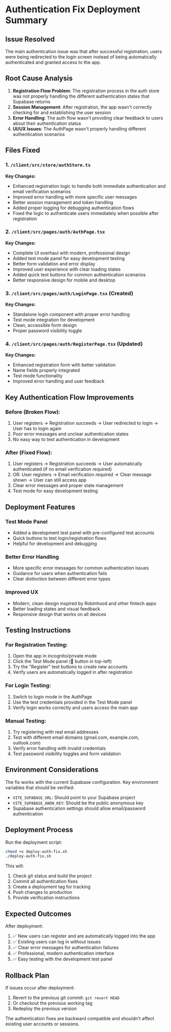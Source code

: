 # Authentication Fix Deployment Summary

## Issue Resolved
The main authentication issue was that after successful registration, users were being redirected to the login screen instead of being automatically authenticated and granted access to the app.

## Root Cause Analysis
1. **Registration Flow Problem**: The registration process in the auth store was not properly handling the different authentication states that Supabase returns
2. **Session Management**: After registration, the app wasn't correctly checking for and establishing the user session
3. **Error Handling**: The auth flow wasn't providing clear feedback to users about their authentication status
4. **UI/UX Issues**: The AuthPage wasn't properly handling different authentication scenarios

## Files Fixed

### 1. `/client/src/store/authStore.ts`
**Key Changes:**
- Enhanced registration logic to handle both immediate authentication and email verification scenarios
- Improved error handling with more specific user messages
- Better session management and token handling
- Added proper logging for debugging authentication flows
- Fixed the logic to authenticate users immediately when possible after registration

### 2. `/client/src/pages/auth/AuthPage.tsx`
**Key Changes:**
- Complete UI overhaul with modern, professional design
- Added test mode panel for easy development testing
- Better form validation and error display
- Improved user experience with clear loading states
- Added quick test buttons for common authentication scenarios
- Better responsive design for mobile and desktop

### 3. `/client/src/pages/auth/LoginPage.tsx` (Created)
**Key Changes:**
- Standalone login component with proper error handling
- Test mode integration for development
- Clean, accessible form design
- Proper password visibility toggle

### 4. `/client/src/pages/auth/RegisterPage.tsx` (Updated)
**Key Changes:**
- Enhanced registration form with better validation
- Name fields properly integrated
- Test mode functionality
- Improved error handling and user feedback

## Key Authentication Flow Improvements

### Before (Broken Flow):
1. User registers → Registration succeeds → User redirected to login → User has to login again
2. Poor error messages and unclear authentication states
3. No easy way to test authentication in development

### After (Fixed Flow):
1. User registers → Registration succeeds → User automatically authenticated (if no email verification required)
2. OR: User registers → Email verification required → Clear message shown → User can still access app
3. Clear error messages and proper state management
4. Test mode for easy development testing

## Deployment Features

### Test Mode Panel
- Added a development test panel with pre-configured test accounts
- Quick buttons to test login/registration flows
- Helpful for development and debugging

### Better Error Handling
- More specific error messages for common authentication issues
- Guidance for users when authentication fails
- Clear distinction between different error types

### Improved UX
- Modern, clean design inspired by Robinhood and other fintech apps
- Better loading states and visual feedback
- Responsive design that works on all devices

## Testing Instructions

### For Registration Testing:
1. Open the app in incognito/private mode
2. Click the Test Mode panel (🧪 button in top-left)
3. Try the "Register" test buttons to create new accounts
4. Verify users are automatically logged in after registration

### For Login Testing:
1. Switch to login mode in the AuthPage
2. Use the test credentials provided in the Test Mode panel
3. Verify login works correctly and users access the main app

### Manual Testing:
1. Try registering with real email addresses
2. Test with different email domains (gmail.com, example.com, outlook.com)
3. Verify error handling with invalid credentials
4. Test password visibility toggles and form validation

## Environment Considerations

The fix works with the current Supabase configuration. Key environment variables that should be verified:
- `VITE_SUPABASE_URL`: Should point to your Supabase project
- `VITE_SUPABASE_ANON_KEY`: Should be the public anonymous key
- Supabase authentication settings should allow email/password authentication

## Deployment Process

Run the deployment script:
```bash
chmod +x deploy-auth-fix.sh
./deploy-auth-fix.sh
```

This will:
1. Check git status and build the project
2. Commit all authentication fixes
3. Create a deployment tag for tracking
4. Push changes to production
5. Provide verification instructions

## Expected Outcomes

After deployment:
1. ✅ New users can register and are automatically logged into the app
2. ✅ Existing users can log in without issues
3. ✅ Clear error messages for authentication failures
4. ✅ Professional, modern authentication interface
5. ✅ Easy testing with the development test panel

## Rollback Plan

If issues occur after deployment:
1. Revert to the previous git commit: `git revert HEAD`
2. Or checkout the previous working tag
3. Redeploy the previous version

The authentication fixes are backward compatible and shouldn't affect existing user accounts or sessions.